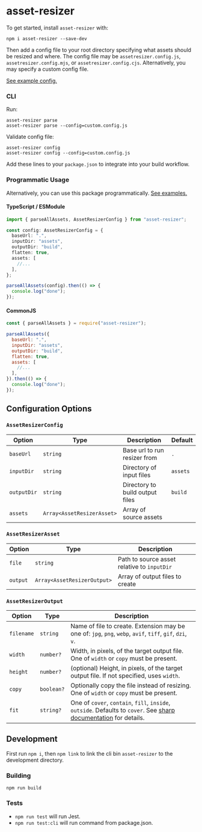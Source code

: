 # asset-resizer

To get started, install `asset-resizer` with:

```
npm i asset-resizer --save-dev
```

Then add a config file to your root directory specifying what assets should be resized and where.
The config file may be `assetresizer.config.js`, `assetresizer.config.mjs`, or `assetresizer.config.cjs`.
Alternatively, you may specify a custom config file.

[See example config.](examples/assetresizer.config.mjs)

### CLI

Run:

```
asset-resizer parse
asset-resizer parse --config=custom.config.js
```

Validate config file:

```
asset-resizer config
asset-resizer config --config=custom.config.js
```

Add these lines to your `package.json` to integrate into your build workflow.

### Programmatic Usage

Alternatively, you can use this package programmatically. [See examples.](examples/programmatic.ts)

#### TypeScript / ESModule

```ts
import { parseAllAssets, AssetResizerConfig } from "asset-resizer";

const config: AssetResizerConfig = {
  baseUrl: ".",
  inputDir: "assets",
  outputDir: "build",
  flatten: true,
  assets: [
    //...
  ],
};

parseAllAssets(config).then(() => {
  console.log("done");
});
```

#### CommonJS

```js
const { parseAllAssets } = require("asset-resizer");

parseAllAssets({
  baseUrl: ".",
  inputDir: "assets",
  outputDir: "build",
  flatten: true,
  assets: [
    //...
  ],
}).then(() => {
  console.log("done");
});
```

## Configuration Options

### `AssetResizerConfig`

| Option      | Type                       | Description                     | Default  |
| ----------- | -------------------------- | ------------------------------- | -------- |
| `baseUrl`   | `string`                   | Base url to run resizer from    | `.`      |
| `inputDir`  | `string`                   | Directory of input files        | `assets` |
| `outputDir` | `string`                   | Directory to build output files | `build`  |
| `assets`    | `Array<AssetResizerAsset>` | Array of source assets          |          |

### `AssetResizerAsset`

| Option   | Type                        | Description                                 |
| -------- | --------------------------- | ------------------------------------------- |
| `file`   | `string`                    | Path to source asset relative to `inputDir` |
| `output` | `Array<AssetResizerOutput>` | Array of output files to create             |

### `AssetResizerOutput`

| Option     | Type       | Description                                                                                                                                                            |
| ---------- | ---------- | ---------------------------------------------------------------------------------------------------------------------------------------------------------------------- |
| `filename` | `string`   | Name of file to create. Extension may be one of: `jpg`, `png`, `webp`, `avif`, `tiff`, `gif`, `dzi`, `v`.                                                              |
| `width`    | `number?`  | Width, in pixels, of the target output file. One of `width` or `copy` must be present.                                                                                 |
| `height`   | `number?`  | (optional) Height, in pixels, of the target output file. If not specified, uses `width`.                                                                               |
| `copy`     | `boolean?` | Optionally copy the file instead of resizing. One of `width` or `copy` must be present.                                                                                |
| `fit`      | `string?`  | One of `cover`, `contain`, `fill`, `inside`, `outside`. Defaults to `cover`. See [sharp documentation](https://sharp.pixelplumbing.com/api-resize#resize) for details. |

## Development

First run `npm i`, then `npm link` to link the cli bin `asset-resizer` to the development directory.

### Building

`npm run build`

### Tests

- `npm run test` will run Jest.
- `npm run test:cli` will run command from package.json.
